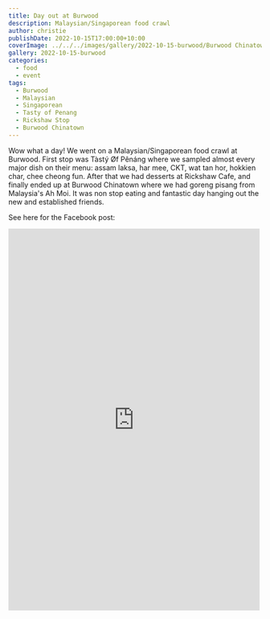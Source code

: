 ```yaml
---
title: Day out at Burwood
description: Malaysian/Singaporean food crawl
author: christie
publishDate: 2022-10-15T17:00:00+10:00
coverImage: ../../../images/gallery/2022-10-15-burwood/Burwood Chinatown.jpeg
gallery: 2022-10-15-burwood
categories:
  - food
  - event
tags:
  - Burwood
  - Malaysian
  - Singaporean
  - Tasty of Penang
  - Rickshaw Stop
  - Burwood Chinatown
---
```


Wow what a day! We went on a Malaysian/Singaporean food crawl at Burwood. First stop was Tàstý Øf Pênáng where we sampled almost every major dish on their menu: assam laksa, har mee, CKT, wat tan hor, hokkien char, chee cheong fun. After that we had desserts at Rickshaw Cafe, and finally ended up at Burwood Chinatown where we had goreng pisang from Malaysia's Ah Moi. It was non stop eating and fantastic day hanging out the new and established friends.

See here for the Facebook post:

<iframe src="https://www.facebook.com/plugins/post.php?href=https%3A%2F%2Fwww.facebook.com%2Fchris1.tham%2Fposts%2Fpfbid02FjiFHdCmKnSWJ3SQJmbG9dAdh4926AwmpixNQ4sumPNRDTpCLi25HnV3yE5JwmF2l&show_text=true&width=500" width="500" height="761" style="border:none;overflow:hidden" scrolling="no" frameborder="0" allowfullscreen="true" allow="autoplay; clipboard-write; encrypted-media; picture-in-picture; web-share"></iframe>
